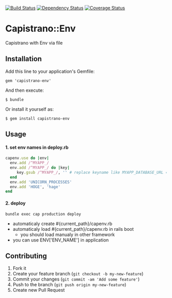 [![Build Status](https://travis-ci.org/masarakki/capistrano-env.svg?branch=master)](https://travis-ci.org/masarakki/capistrano-env?branch=master)
[![Dependency Status](https://gemnasium.com/masarakki/capistrano-env.svg)](https://gemnasium.com/masarakki/capistrano-env)
[![Coverage Status](https://img.shields.io/coveralls/masarakki/capistrano-env.svg)](https://coveralls.io/r/masarakki/capistrano-env?branch=master)

# Capistrano::Env
Capistrano with Env via file

## Installation

Add this line to your application's Gemfile:

    gem 'capistrano-env'

And then execute:

    $ bundle

Or install it yourself as:

    $ gem install capistrano-env

## Usage


#### 1. set env names in deploy.rb

```ruby
capenv.use do |env|
  env.add /^MYAPP_/
  env.add /^MYAPP_/ do |key|
     key.gsub /^MYAPP_/, '' # replace keyname like MYAPP_DATABASE_URL => DATABASE_URL
  end
  env.add 'UNICORN_PROCESSES'
  env.add 'HOGE', 'hage'
end
```

#### 2. deploy

```
bundle exec cap production deploy
```

- automaticaly create #{current_path}/capenv.rb
- automaticaly load #{current_path}/capenv.rb in rails boot
  - you should load manualy in other framework
- you can use ENV['ENV_NAME'] in application

## Contributing

1. Fork it
2. Create your feature branch (`git checkout -b my-new-feature`)
3. Commit your changes (`git commit -am 'Add some feature'`)
4. Push to the branch (`git push origin my-new-feature`)
5. Create new Pull Request
